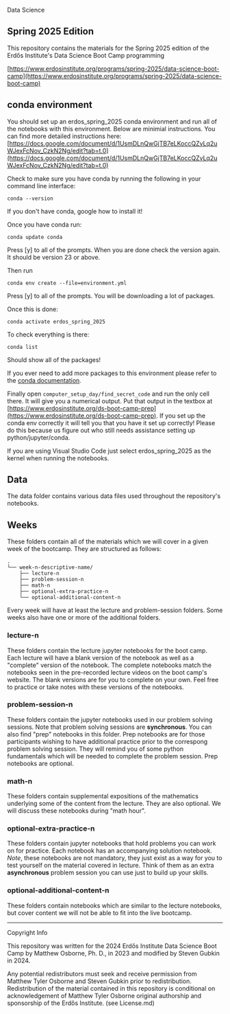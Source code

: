 Data Science
## Spring 2025 Edition

This repository contains the materials for the Spring 2025 edition of the Erdős Institute's Data Science Boot Camp programming

[https://www.erdosinstitute.org/programs/spring-2025/data-science-boot-camp](https://www.erdosinstitute.org/programs/spring-2025/data-science-boot-camp) 

## conda environment

You should set up an erdos_spring_2025 conda environment and run all of the notebooks with this environment. Below are minimial instructions.  You can find more detailed instructions here: [https://docs.google.com/document/d/1UsmDLnQwGjTB7eLKoccQZvLq2uWJexFcNov_CzkN2Ng/edit?tab=t.0](https://docs.google.com/document/d/1UsmDLnQwGjTB7eLKoccQZvLq2uWJexFcNov_CzkN2Ng/edit?tab=t.0)

Check to make sure you have conda by running the following in your command line interface:

    conda --version

If you don't have conda, google how to install it!

Once you have conda run:

    conda update conda

Press [y] to all of the prompts.  When you are done check the version again.  It should be version 23 or above.

Then run 

    conda env create --file=environment.yml

Press [y] to all of the prompts.  You will be downloading a lot of packages.

Once this is done:

    conda activate erdos_spring_2025

To check everything is there:

    conda list

Should show all of the packages!

If you ever need to add more packages to this environment please refer to the [conda documentation](https://docs.conda.io/projects/conda/en/latest/user-guide/tasks/manage-pkgs.html#installing-packages).

Finally open `computer_setup_day/find_secret_code` and run the only cell there.  It will give you a numerical output.  Put that output in the textbox at [https://www.erdosinstitute.org/ds-boot-camp-prep](https://www.erdosinstitute.org/ds-boot-camp-prep).  If you set up the conda env correctly it will tell you that you have it set up correctly!  Please do this because us figure out who still needs assistance setting up python/jupyter/conda.

If you are using Visual Studio Code just select erdos_spring_2025 as the kernel when running the notebooks.

## Data

The data folder contains various data files used throughout the repository's notebooks.

## Weeks

These folders contain all of the materials which we will cover in a given week of the bootcamp.  They are structured as follows:

    .
    └── week-n-descriptive-name/
        ├── lecture-n
        ├── problem-session-n
        ├── math-n
        ├── optional-extra-practice-n
        └── optional-additional-content-n


Every week will have at least the lecture and problem-session folders.  Some weeks also have one or more of the additional folders.

### lecture-n

These folders contain the lecture jupyter notebooks for the boot camp. Each lecture will have a blank version of the notebook as well as a "complete" version of the notebook. The complete notebooks match the notebooks seen in the pre-recorded lecture videos on the boot camp's website. The blank versions are for you to complete on your own. Feel free to practice or take notes with these versions of the notebooks. 

### problem-session-n

These folders contain the jupyter notebooks used in our problem solving sessions.  Note that problem solving sessions are **synchronous**. You can also find "prep" notebooks in this folder. Prep notebooks are for those participants wishing to have additional practice prior to the correspong problem solving session. They will remind you of some python fundamentals which will be needed to complete the problem session.  Prep notebooks are optional.

### math-n

These folders contain supplemental expositions of the mathematics underlying some of the content from the lecture.  They are also optional.  We will discuss these notebooks during "math hour".

### optional-extra-practice-n

These folders contain jupyter notebooks that hold problems you can work on for practice. Each notebook has an accompanying solution notebook. <i>Note</i>, these notebooks are not mandatory, they just exist as a way for you to test yourself on the material covered in lecture.  Think of them as an extra **asynchronous** problem session you can use just to build up your skills.

### optional-additional-content-n

These folders contain notebooks which are similar to the lecture notebooks, but cover content we will not be able to fit into the live bootcamp.


-------------------------
Copyright Info

This repository was written for the 2024 Erdős Institute Data Science Boot Camp by Matthew Osborne, Ph. D., in 2023 and modified by Steven Gubkin in 2024.

Any potential redistributors must seek and receive permission from Matthew Tyler Osborne and Steven Gubkin prior to redistribution. Redistribution of the material contained in this repository is conditional on acknowledgement of Matthew Tyler Osborne original authorship and sponsorship of the Erdős Institute. (see License.md)
